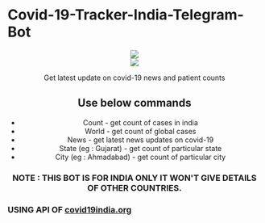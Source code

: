# Covid-19-Tracker-India-Telegram-Bot
<center>
<img src="https://thecoderzone.com/covid19/logo.jpg">
  
<center><div width="100%">
  <img src="https://thecoderzone.com/covid19/ss/merge_from_ofoct.jpg">
</div></center>

Get latest update on covid-19 news and patient counts

<h2>Use below commands</h2>
<ul>
  <li>Count - get count of cases in india</li>
<li>World - get count of global cases</li>
<li>News - get latest news updates on covid-19</li>
<li>State (eg : Gujarat) - get count of particular state</li>
<li>City (eg : Ahmadabad) - get count of particular city</li>
  </ul>

<h3>NOTE : THIS BOT IS FOR INDIA ONLY IT WON'T GIVE DETAILS OF OTHER COUNTRIES.</h3>
</center>

<h3>USING API OF <a href="https://github.com/covid19india/api">covid19india.org</a></h3>
